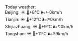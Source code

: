 Today weather:  
Beijing: ☀️ 🌡️+8°C 🌬️←0km/h  
Tianjin: ☀️ 🌡️+12°C 🌬️↗0km/h  
Shijiazhuang: ☀️ 🌡️+9°C 🌬️↖0km/h  
Tangshan: ☀️ 🌡️+11°C 🌬️↗9km/h  
